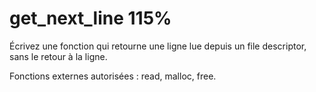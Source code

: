 # get_next_line 115%

Écrivez une fonction qui retourne une ligne lue depuis un file descriptor, sans le retour à la ligne.

Fonctions externes autorisées : read, malloc, free.

